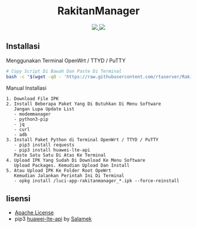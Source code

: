 <h1 align="center">
  <br>RakitanManager<br>

</h1>

  <p align="center">
  <a target="_blank" href="https://github.com/rtaserver/RakitanManager/tree/v0.00.28-beta">
    <img src="https://img.shields.io/badge/source code-v0.00.28--beta-green.svg">
  </a>
  <a target="_blank" href="https://github.com/rtaserver/RakitanManager/releases/tag/v0.00.28-beta">
    <img src="https://img.shields.io/badge/New Release-v0.00.28--beta-orange.svg">
  </a>
  </p>

Installasi
---


Menggunakan Terminal OpenWrt / TTYD / PuTTY
```bash
# Copy Script Di Bawah Dan Paste Di Terminal
bash -c "$(wget -qO - 'https://raw.githubusercontent.com/rtaserver/RakitanManager/dev/install.sh')"
```

Manual Installasi
```
1. Download File IPK
2. Install Beberapa Paket Yang Di Butuhkan Di Menu Software
   Jangan Lupa Update List
   - modemmanager
   - python3-pip
   - jq
   - curl
   - adb
3. Install Paket Python di Terminal OpenWrt / TTYD / PuTTY
   - pip3 install requests
   - pip3 install huawei-lte-api
   Paste Satu Satu Di Atas Ke Terminal
4. Upload IPK Yang Sudah Di Download Ke Menu Software
   Upload Packages. Kemudian Upload Dan Install
5. Atau Upload IPK Ke Folder Root OpeWrt
   Kemudian Jalankan Perintah Ini Di Terminal
   - opkg install /luci-app-rakitanmanager_*.ipk --force-reinstall
```

lisensi
---


* [Apache License](https://github.com/rtaserver/RakitanManager/blob/main/LICENSE)
* pip3 [huawei-lte-api](https://github.com/Salamek/huawei-lte-api) by [Salamek](https://github.com/Salamek)
